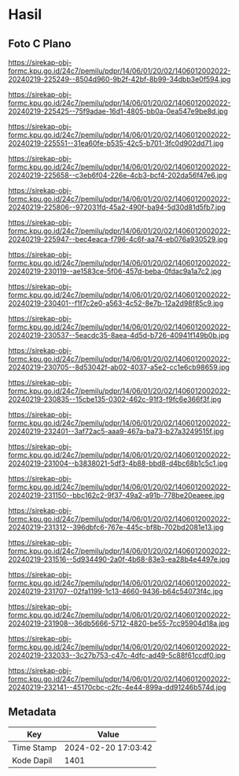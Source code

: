 # Hasil

## Foto C Plano

https://sirekap-obj-formc.kpu.go.id/24c7/pemilu/pdpr/14/06/01/20/02/1406012002022-20240219-225249--8504d960-9b2f-42bf-8b99-34dbb3e0f594.jpg

https://sirekap-obj-formc.kpu.go.id/24c7/pemilu/pdpr/14/06/01/20/02/1406012002022-20240219-225425--75f9adae-16d1-4805-bb0a-0ea547e9be8d.jpg

https://sirekap-obj-formc.kpu.go.id/24c7/pemilu/pdpr/14/06/01/20/02/1406012002022-20240219-225551--31ea60fe-b535-42c5-b701-3fc0d902dd71.jpg

https://sirekap-obj-formc.kpu.go.id/24c7/pemilu/pdpr/14/06/01/20/02/1406012002022-20240219-225658--c3eb6f04-226e-4cb3-bcf4-202da56f47e6.jpg

https://sirekap-obj-formc.kpu.go.id/24c7/pemilu/pdpr/14/06/01/20/02/1406012002022-20240219-225806--972031fd-45a2-490f-ba94-5d30d81d5fb7.jpg

https://sirekap-obj-formc.kpu.go.id/24c7/pemilu/pdpr/14/06/01/20/02/1406012002022-20240219-225947--bec4eaca-f796-4c6f-aa74-eb076a930529.jpg

https://sirekap-obj-formc.kpu.go.id/24c7/pemilu/pdpr/14/06/01/20/02/1406012002022-20240219-230119--ae1583ce-5f06-457d-beba-0fdac9a1a7c2.jpg

https://sirekap-obj-formc.kpu.go.id/24c7/pemilu/pdpr/14/06/01/20/02/1406012002022-20240219-230401--f1f7c2e0-a563-4c52-8e7b-12a2d98f85c9.jpg

https://sirekap-obj-formc.kpu.go.id/24c7/pemilu/pdpr/14/06/01/20/02/1406012002022-20240219-230537--5eacdc35-8aea-4d5d-b726-40941f149b0b.jpg

https://sirekap-obj-formc.kpu.go.id/24c7/pemilu/pdpr/14/06/01/20/02/1406012002022-20240219-230705--8d53042f-ab02-4037-a5e2-cc1e6cb98659.jpg

https://sirekap-obj-formc.kpu.go.id/24c7/pemilu/pdpr/14/06/01/20/02/1406012002022-20240219-230835--15cbe135-0302-462c-91f3-f9fc6e366f3f.jpg

https://sirekap-obj-formc.kpu.go.id/24c7/pemilu/pdpr/14/06/01/20/02/1406012002022-20240219-232401--3af72ac5-aaa9-467a-ba73-b27a3249515f.jpg

https://sirekap-obj-formc.kpu.go.id/24c7/pemilu/pdpr/14/06/01/20/02/1406012002022-20240219-231004--b3838021-5df3-4b88-bbd8-d4bc68b1c5c1.jpg

https://sirekap-obj-formc.kpu.go.id/24c7/pemilu/pdpr/14/06/01/20/02/1406012002022-20240219-231150--bbc162c2-9f37-49a2-a91b-778be20eaeee.jpg

https://sirekap-obj-formc.kpu.go.id/24c7/pemilu/pdpr/14/06/01/20/02/1406012002022-20240219-231312--396dbfc6-767e-445c-bf8b-702bd2081e13.jpg

https://sirekap-obj-formc.kpu.go.id/24c7/pemilu/pdpr/14/06/01/20/02/1406012002022-20240219-231516--5d934490-2a0f-4b68-83e3-ea28b4e4497e.jpg

https://sirekap-obj-formc.kpu.go.id/24c7/pemilu/pdpr/14/06/01/20/02/1406012002022-20240219-231707--02fa1199-1c13-4660-9436-b64c54073f4c.jpg

https://sirekap-obj-formc.kpu.go.id/24c7/pemilu/pdpr/14/06/01/20/02/1406012002022-20240219-231908--36db5666-5712-4820-be55-7cc95904d18a.jpg

https://sirekap-obj-formc.kpu.go.id/24c7/pemilu/pdpr/14/06/01/20/02/1406012002022-20240219-232033--3c27b753-c47c-4dfc-ad49-5c88f61ccdf0.jpg

https://sirekap-obj-formc.kpu.go.id/24c7/pemilu/pdpr/14/06/01/20/02/1406012002022-20240219-232141--45170cbc-c2fc-4e44-899a-dd91246b574d.jpg


## Metadata

| Key        | Value               |
| ---------- | ------------------- |
| Time Stamp | 2024-02-20 17:03:42 |
| Kode Dapil | 1401                |



